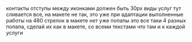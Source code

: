 
контакты отступы между иконками должен быть 30px
виды услуг тут сливается все, на макете не так, это уже при адаптации
выполненные работы на 480 стрелок в макете нет уже
попапы это все таки 4 разных попапа, сделай их как в макете, со всеми текстами что там и к каждой услуги